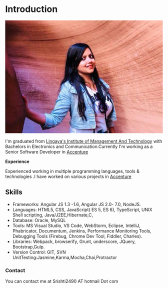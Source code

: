 # Introduction
![image](srishti1.jpg)

I'm graduated from [Lingaya's Institute of Management And Technology](http://www.limat.org/) with Bachelors in Electronics and Communication.Currently I'm working as a Senior Software Developer in [Accenture](https://www.accenture.com/us-en/about/company/united-states)

**Experience**

Experienced working in multiple programming languages, tools & technologies .I have worked on various projects in [Accenture](https://www.accenture.com/us-en/about/company/united-states)

## Skills
- Frameworks: Angular JS 1.3 -1.6, Angular JS 2.0- 7.0, NodeJS.
- Languages: HTML5, CSS, JavaScript( ES 5, ES 6), TypeScript, UNIX Shell scripting, Java/J2EE,Hibernate,C, 
- Database: Oracle, MySQL 
- Tools: MS Visual Studio, VS Code, WebStorm, Eclipse, IntelliJ, Phabricator, Documentum, Jenkins, Performance Monitoring   Tools, Debugging Tools (Firebug, Chrome Dev Tool, Fiddler, Charles).
- Libraries: Webpack, browserify, Grunt, underscore, JQuery, Bootstrap,Gulp.
- Version Control: GIT, SVN UnitTesting:Jasmine,Karma,Mocha,Chai,Protractor

### Contact

You can contact me at Srishti2490 AT hotmail Dot com


